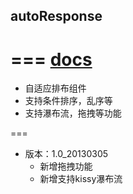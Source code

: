 ## autoResponse
===
[docs](http://xudafeng.github.io/autoResponse/ "docs")
===
* 自适应排布组件
* 支持条件排序，乱序等
* 支持瀑布流，拖拽等功能

===
* 版本：1.0_20130305
  * 新增拖拽功能
  * 新增支持kissy瀑布流